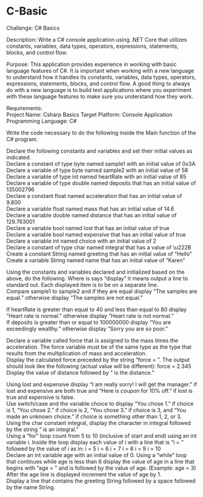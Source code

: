 # C-Basic
Challenge: C# Basics

Description: Write a C# console application using .NET Core that utilizes constants, variables, data types, operators, expressions, statements, blocks, and control flow.  

Purpose: This application provides experience in working with basic language features of C#. It is important when working with a new language to understand how it handles its constants, variables, data types, operators, expressions, statements, blocks, and control flow. A good thing to always do with a new language is to build test applications where you experiment with these language features to make sure you understand how they work.  

Requirements:  
Project Name: Csharp Basics 
Target Platform: Console Application 
Programming Language: C#  

Write the code necessary to do the following inside the Main function of the C# program.

Declare the following constants and variables and set their initial values as indicated.  
Declare a constant of type byte named sample1 with an initial value of 0x3A  
Declare a variable of type byte named sample2 with an initial value of 58  
Declare a variable of type int named heartRate with an initial value of 85  
Declare a variable of type double named deposits that has an initial value of 135002796  
Declare a constant float named acceleration that has an initial value of 9.800  
Declare a variable float named mass that has an initial value of 14.6  
Declare a variable double named distance that has an initial value of 129.763001  
Declare a variable bool named lost that has an initial value of true  
Declare a variable bool named expensive that has an initial value of true  
Declare a variable int named choice with an initial value of 2  
Declare a constant of type char named integral that has a value of \u222B  
Create a constant String named greeting that has an initial value of “Hello”  
Create a variable String named name that has an initial value of “Karen”  

Using the constants and variables declared and initialized based on the above, do the following. Where is says “display” it means output a line to standard out. Each displayed item is to be on a separate line.  
Compare sample1 to sample2 and if they are equal display “The samples are equal.” otherwise display “The samples are not equal.”  

If heartRate is greater than equal to 40 and less than equal to 80 display “Heart rate is normal.” otherwise display “Heart rate is not normal.”  
If deposits is greater than or equal to 100000000 display “You are exceedingly wealthy.” otherwise display “Sorry you are so poor.”  

Declare a variable called force that is assigned to the mass times the acceleration. The force variable must be of the same type as the type that results from the multiplication of mass and acceleration.  
Display the calculated force preceded by the string “force = ”. The output should look like the following (actual value will be different): force = 2.345  
Display the value of distance followed by “ is the distance.”  

Using lost and expensive display “I am really sorry! I will get the manager.” if lost and expensive are both true and “Here is coupon for 10% off.” if lost is true and expensive is false.  
Use switch/case and the variable choice to display “You chose 1.” if choice is 1, “You chose 2.” if choice is 2, “You chose 3.” if choice is 3, and “You made an unknown choice.” if choice is something other than 1, 2, or 3.  
Using the char constant integral, display the character in integral followed by the string “ is an integral.”  
Using a “for” loop count from 5 to 10 (inclusive of start and end) using an int variable i. Inside the loop display each value of i with a line that is “i = ” followed by the value of i as in:
i = 5 
i = 6 
i = 7 
i = 8 
i = 9 
i = 10  
Declare an int variable age with an initial value of 0. Using a “while” loop that continues while age is less than 6 display the value of age in a line that begins with “age = ” and is followed by the value of age. (Example: age = 3) After the age line is displayed increment the value of age by 1.  
Display a line that contains the greeting String followed by a space followed by the name String.
